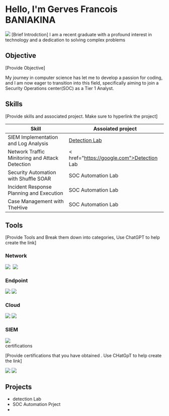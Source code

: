 # Hello, I'm Gerves Francois BANIAKINA
<a href="https://www.linkedin.com/in/gerves-francois-baniakina-865347184/"><img src="https://img.shields.io/badge/-LinkedIn-0072b1?&style=for-the-badge&logo=linkedin&logoColor=while" /></a>
[Brief Introdction]
I am a recent graduate with a profound interest in technology and a dedication to solving complex problems

## Objective
[Provide Objective]

My journey in computer science has let me to develop a passion for coding, and I am now eager to  transition into this field, specifically aiming to join a Security Operations center(SOC) as a Tier 1 Analyst.

## Skills
[Provide skills and associated project. Make sure to hyperlink the project]

| Skill                                                                  |                                    Assoiated project                                                                   
|--------------------------------------------------------------------------------------|---------------------------------------------------------------------------------------------------------| 
| SIEM Implementation and Log  Analysis                                                | <a href="https://google.com">Detection Lab</a>                                                          |
| Network Traffic Minitoring and Attack Detection                                      | < href="https://google.com">Detection Lab</a>                                                           |
| Security Automation with  Shuffle SOAR                                               | SOC Automation Lab                                                                                      |
| Incident Response Planning and Execution                                             | SOC  Automation Lab                                                                                     |
| Case Management with TheHive                                                         | SOC  Automation  Lab                                                                                    |

## Tools
[Provide  Tools and Break  them down  into categories, Use ChatGPT to help create the link]

### Network 
<div>
    <img  src="https://img.shields.io/badge/-wireshark-1679A7?&style=for- the badge&logo=Wireshark&logoColor=while" />
   <img src "https://img.shields.io/badge/ -Suricata-EF 3B2D?&style=for-the-badge&logo=Suricata&logoColor=while" />
   <img src="https://img.shields.io/badge/-Zeek-&&&BB4?style=for-the-badge&logo=Zeek%logocolor=white" />
</div>

### Endpoint
<div>
  <img src="https://img.shields.io/badge/-microsoft_Defender_for_Endpoint-00A4EF?&style=for-the-badge&logo=microsoft&logoColor=white" />
  <img src="https://img.shields.io/badge/-Velociraptor-4B275F?style=for-the-badge&logo=Microsoft&logoColor=white" />
</div>

### Cloud 
<div>
  <img src="https://img.shields.io/badge/-microsoft_Defender_for_Endpoint-00A4EF?&style=for-the-badge&logo=microsoft&logoColor=white" />
  <img src="https://img.shields.io/badge/-Velociraptor-4B275F?style=for-the-badge&logo=Microsoft&logoColor=white" />
</div>

### SIEM
<div>
  <img src = "https://img.shields,io/badge/ -Microsoft_Sentinel-0078D4?&style=for-the-badge&logo=microsft&logogColor=white" />
</div


## certifications
[Provide certifications that you have obtained . Use CHatGpT to help create the link]
<div>
    <img src="https://img.shileds.io/badge/ -security%2B-FF000?style=for-the-badge&logo=CompTIA&logocolor=white" />
    <imgg src="https://img.shields.io/badge/ -Network%2B-007ACC?style=for-the-badge&logo=CompTIA&logogColor=white" />
    <img src="https://img.shields.io/badge/ -A%2B-4D4D4D?&style=for-the-badge&logo=CompTIA&logoColor=White" />
</div>

## Projects
 - detection Lab
 - SOC Automation Prject
 - 
